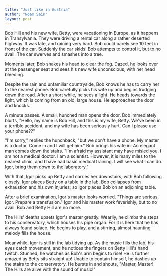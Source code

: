 ```yaml
---
title: "Just like in Austria"
author: "Noam Sain"
layout: post
---
```


Bob Hill and his new wife, Betty, were vacationing in Europe, as it happens in Transylvania. They were driving a rental car along a rather deserted highway. It was late, and raining very hard. Bob could barely see 10 feet in front of the car. Suddenly the car skids! Bob attempts to control it, but to no avail. The car swerves and smashes into a tree.

Moments later, Bob shakes his head to clear the fog. Dazed, he looks over at the passenger seat and sees his new wife unconscious, with her head bleeding.

Despite the rain and unfamiliar countryside, Bob knows he has to carry her to the nearest phone. Bob carefully picks his wife up and begins trudging down the road. After a short while, he sees a light. He heads towards the light, which is coming from an old, large house. He approaches the door and knocks.

A minute passes. A small, hunched man opens the door. Bob immediately blurts, "Hello, my name is Bob Hill, and this is my wife, Betty. We've been in a terrible accident, and my wife has been seriously hurt. Can I please use your phone??"

"I'm sorry," replies the hunchback, "but we don't have a phone. My master is a doctor. Come in and I will get him." Bob brings his wife in. An elegant man comes down the stairs. "I'm afraid my assistant may have misled you. I am not a medical doctor. I am a scientist. However, it is many miles to the nearest clinic, and I have had basic medical training. I will see what I can do. Igor, bring them down to the laboratory."

With that, Igor picks up Betty and carries her downstairs, with Bob following closely. Igor places Betty on a table in the lab. Bob collapses from exhaustion and his own injuries; so Igor places Bob on an adjoining table.

After a brief examination, Igor's master looks worried. "Things are serious, Igor. Prepare a transfusion." Igor and his master work feverishly, but to no avail. Bob and Betty Hill are no more.

The Hills' deaths upsets Igor's master greatly. Wearily, he climbs the steps to his conservatory, which houses his pipe organ. For it is here that he has always found solace. He begins to play, and a stirring, almost haunting melody fills the house.

Meanwhile, Igor is still in the lab tidying up. As the music fills the lab, his eyes catch movement, and he notices the fingers on Betty Hill's hand twitch. Stunned, he watches as Bob's arm begins to rise! He is further amazed as Betty sits straight up! Unable to contain himself, he dashes up the stairs to the conservatory. He bursts in and shouts, "Master, Master! The Hills are alive with the sound of music!"
